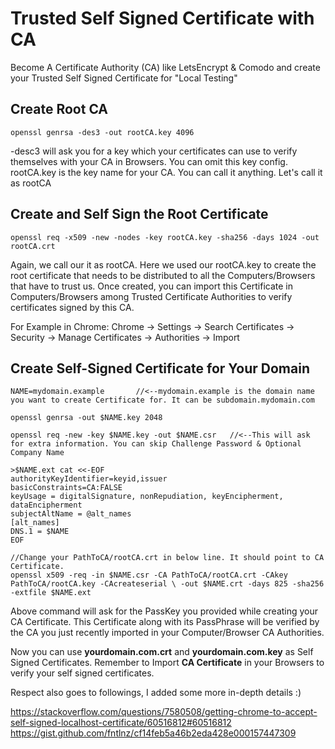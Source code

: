 # Trusted Self Signed Certificate with CA
Become A Certificate Authority (CA) like LetsEncrypt &amp; Comodo and create your Trusted Self Signed Certificate for "Local Testing"


## Create Root CA

    openssl genrsa -des3 -out rootCA.key 4096

-desc3 will ask you for a key which your certificates can use to verify themselves with your CA in Browsers. You can omit this key config.
rootCA.key is the key name for your CA. You can call it anything. Let's call it as rootCA



## Create and Self Sign the Root Certificate

    openssl req -x509 -new -nodes -key rootCA.key -sha256 -days 1024 -out rootCA.crt

Again, we call our it as rootCA. 
Here we used our rootCA.key to create the root certificate that needs to be distributed to all the Computers/Browsers that have to trust us.
Once created, you can import this Certificate in Computers/Browsers among Trusted Certificate Authorities to verify certificates signed by this CA.

For Example in Chrome:
Chrome -> Settings -> Search Certificates -> Security -> Manage Certificates -> Authorities -> Import


## Create Self-Signed Certificate for Your Domain

    NAME=mydomain.example       //<--mydomain.example is the domain name you want to create Certificate for. It can be subdomain.mydomain.com

    openssl genrsa -out $NAME.key 2048

    openssl req -new -key $NAME.key -out $NAME.csr   //<--This will ask for extra information. You can skip Challenge Password & Optional Company Name

    >$NAME.ext cat <<-EOF
    authorityKeyIdentifier=keyid,issuer
    basicConstraints=CA:FALSE
    keyUsage = digitalSignature, nonRepudiation, keyEncipherment, dataEncipherment
    subjectAltName = @alt_names
    [alt_names]
    DNS.1 = $NAME
    EOF

    //Change your PathToCA/rootCA.crt in below line. It should point to CA Certificate.
    openssl x509 -req -in $NAME.csr -CA PathToCA/rootCA.crt -CAkey PathToCA/rootCA.key -CAcreateserial \ -out $NAME.crt -days 825 -sha256 -extfile $NAME.ext
    

Above command will ask for the PassKey you provided while creating your CA Certificate. This Certificate along with its PassPhrase will be verified by the CA you just recently imported in your Computer/Browser CA Authorities.

Now you can use **yourdomain.com.crt** and **yourdomain.com.key** as Self Signed Certificates. Remember to Import **CA Certificate** in your Browsers to verify your self signed certificates.
        
        
        
Respect also goes to followings, I added some more in-depth details :)

https://stackoverflow.com/questions/7580508/getting-chrome-to-accept-self-signed-localhost-certificate/60516812#60516812
https://gist.github.com/fntlnz/cf14feb5a46b2eda428e000157447309
